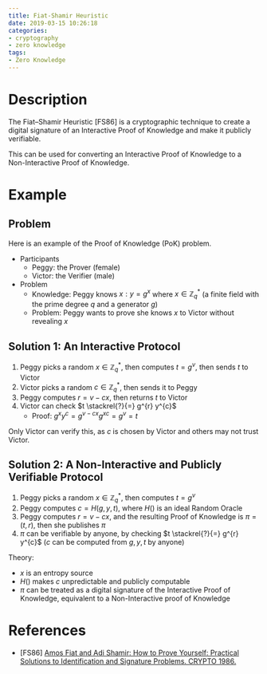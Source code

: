 ```yaml
---
title: Fiat-Shamir Heuristic
date: 2019-03-15 10:26:18
categories:
- cryptography
- zero knowledge
tags:
- Zero Knowledge
---
```


# Description

The Fiat–Shamir Heuristic [FS86] is a cryptographic technique to create a digital signature of an Interactive Proof of Knowledge and make it publicly verifiable.

This can be used for converting an Interactive Proof of Knowledge to a Non-Interactive Proof of Knowledge.

# Example

## Problem

Here is an example of the Proof of Knowledge (PoK) problem.

- Participants
  - Peggy: the Prover (female)
  - Victor: the Verifier (male)
- Problem
  - Knowledge: Peggy knows $x: y = g^{x}$ where $x \in \mathbb{Z}^{*}_{q}$ (a finite field with the prime degree $q$ and a generator $g$)
  - Problem: Peggy wants to prove she knows $x$ to Victor without revealing $x$

## Solution 1: An Interactive Protocol

1. Peggy picks a random $x \in \mathbb{Z}^{*}_{q}$, then computes $t = g^{v}$, then sends $t$ to Victor
2. Victor picks a random $c \in \mathbb{Z}^{*}_{q}$, then sends it to Peggy
3. Peggy computes $r = v - cx$, then returns $t$ to Victor
4. Victor can check $t \stackrel{?}{=} g^{r} y^{c}$
   - Proof: $g^{x} y^{c} = g^{v-cx} g^{xc} = g^v = t$

Only Victor can verify this, as $c$ is chosen by Victor and others may not trust Victor.

## Solution 2: A Non-Interactive and Publicly Verifiable Protocol

1. Peggy picks a random $x \in \mathbb{Z}^{*}_{q}$, then computes $t = g^{v}$
2. Peggy computes $c = H(g, y, t)$, where $H()$ is an ideal Random Oracle
3. Peggy computes $r = v-cx$, and the resulting Proof of Knowledge is $\pi = (t ,r)$, then she publishes $\pi$
4. $\pi$ can be verifiable by anyone, by checking $t \stackrel{?}{=} g^{r} y^{c}$ ($c$ can be computed from $g, y, t$ by anyone)

Theory:

- $x$ is an entropy source
- $H()$ makes $c$ unpredictable and publicly computable
- $\pi$ can be treated as a digital signature of the Interactive Proof of Knowledge, equivalent to a Non-Interactive proof of Knowledge

# References

- [FS86] [Amos Fiat and Adi Shamir: How to Prove Yourself: Practical Solutions to Identification and Signature Problems. CRYPTO 1986.](https://www.math.uni-frankfurt.de/~dmst/teaching/SS2012/Vorlesung/Fiat.Shamir.pdf)
